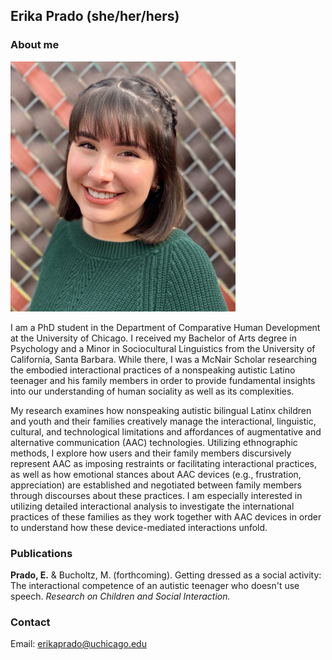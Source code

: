 ## Erika Prado (she/her/hers)

### About me

<img src="./images/erika-prado.jpg" width="360" height="400">


I am a PhD student in the Department of Comparative Human Development at the University of Chicago. I received my Bachelor of Arts degree in Psychology and a Minor in Sociocultural Linguistics from the University of California, Santa Barbara. While there, I was a McNair Scholar researching the embodied interactional practices of a nonspeaking autistic Latino teenager and his family members in order to provide fundamental insights into our understanding of human sociality as well as its complexities. 

My research examines how nonspeaking autistic bilingual Latinx children and youth and their families creatively manage the interactional, linguistic, cultural, and technological limitations and affordances of augmentative and alternative communication (AAC) technologies. Utilizing ethnographic methods, I explore how users and their family members discursively represent AAC as imposing restraints or facilitating interactional practices, as well as how emotional stances about AAC devices (e.g., frustration, appreciation) are established and negotiated between family members through discourses about these practices. I am especially interested in utilizing detailed interactional analysis to investigate the international practices of these families as they work together with AAC devices in order to understand how these device-mediated interactions unfold. 

### Publications
**Prado, E.** & Bucholtz, M. (forthcoming). Getting dressed as a social activity: The interactional competence of an autistic teenager who doesn't use speech. *Research on Children and Social Interaction.*

### Contact 
Email: erikaprado@uchicago.edu

